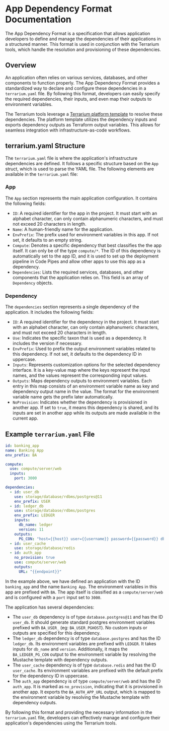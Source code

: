 # App Dependency Format Documentation

The App Dependency Format is a specification that allows application developers to define and manage the dependencies of their applications in a structured manner. This format is used in conjunction with the Terrarium tools, which handle the resolution and provisioning of these dependencies.

## Overview

An application often relies on various services, databases, and other components to function properly. The App Dependency Format provides a standardized way to declare and configure these dependencies in a `terrarium.yaml` file. By following this format, developers can easily specify the required dependencies, their inputs, and even map their outputs to environment variables.

The Terrarium tools leverage a [Terrarium platform template](../../../../platform/definition/readme.md) to resolve these dependencies. The platform template utilizes the dependency inputs and exports dependency outputs as Terraform output variables. This allows for seamless integration with infrastructure-as-code workflows.

## terrarium.yaml Structure

The `terrarium.yaml` file is where the application's infrastructure dependencies are defined. It follows a specific structure based on the `App` struct, which is used to parse the YAML file. The following elements are available in the `terrarium.yaml` file:

### App

The `App` section represents the main application configuration. It contains the following fields:

- `ID`: A required identifier for the app in the project. It must start with an alphabet character, can only contain alphanumeric characters, and must not exceed 20 characters in length.
- `Name`: A human-friendly name for the application.
- `EnvPrefix`: The prefix used for environment variables in this app. If not set, it defaults to an empty string.
- `Compute`: Denotes a specific dependency that best classifies the the app itself. It can only be of the type `compute/*`. The ID of this dependency is automatically set to the app ID, and it is used to set up the deployment pipeline in Code Pipes and allow other apps to use this app as a dependency.
- `Dependencies`: Lists the required services, databases, and other components that the application relies on. This field is an array of `Dependency` objects.

### Dependency

The `dependencies` section represents a single dependency of the application. It includes the following fields:

- `ID`: A required identifier for the dependency in the project. It must start with an alphabet character, can only contain alphanumeric characters, and must not exceed 20 characters in length.
- `Use`: Indicates the specific taxon that is used as a dependency. It includes the version if necessary.
- `EnvPrefix`: Used to prefix the output environment variables related to this dependency. If not set, it defaults to the dependency ID in uppercase.
- `Inputs`: Represents customization options for the selected dependency interface. It is a key-value map where the keys represent the input names, and the values represent the corresponding input values.
- `Outputs`: Maps dependency outputs to environment variables. Each entry in this map consists of an environment variable name as key and dependency output name in the value. The format for the environment variable name gets the prefix later automatically.
- `NoProvision`: Indicates whether the dependency is provisioned in another app. If set to `true`, it means this dependency is shared, and its inputs are set in another app while its outputs are made available in the current app.

## Example `terrarium.yaml` File

```yaml
id: banking_app
name: Banking App
env_prefix: BA

compute:
  use: compute/server/web
  inputs:
    port: 3000

dependencies:
  - id: user_db
    use: storage/database/rdbms/postgres@11
    env_prefix: USER
  - id: ledger_db
    use: storage/database/rdbms/postgres
    env_prefix: LEDGER
    inputs:
      db_name: ledger
      version: 11
    outputs:
      PG_CON: "host={{host}} user={{username}} password={{password}} dbname={{dbname}} port={{port}} sslmode={{sslmode}}"
  - id: user_cache
    use: storage/database/redis
  - id: auth_app
    no_provision: true
    use: compute/server/web
    outputs:
      URL: "{{endpoint}}"
```

In the example above, we have defined an application with the ID `banking_app` and the name `Banking App`. The environment variables in this app are prefixed with `BA`. The app itself is classified as a `compute/server/web` and is configured with a `port` input set to `3000`.

The application has several dependencies:

- The `user_db` dependency is of type `database.postgres@11` and has the ID `user_db`. It should generate standard postgres environment variables prefixed with `BA_USER_` (eg: `BA_USER_PGHOST`). No custom inputs or outputs are specified for this dependency.
- The `ledger_db` dependency is of type `database.postgres` and has the ID `ledger_db`. Its environment variables are prefixed with `LEDGER`. It takes inputs for `db_name` and `version`. Additionally, it maps the `BA_LEDGER_PG_CON` output to the environment variable by resolving the Mustache template with dependency outputs.
- The `user_cache` dependency is of type `database.redis` and has the ID `user_cache`. Its environment variables are prefixed with the default prefix for the dependency ID in uppercase.
- The `auth_app` dependency is of type `compute/server/web` and has the ID `auth_app`. It is marked as `no_provision`, indicating that it is provisioned in another app. It exports the `BA_AUTH_APP_URL` output, which is mapped to the environment variable by resolving the Mustache template with dependency outputs.

By following this format and providing the necessary information in the `terrarium.yaml` file, developers can effectively manage and configure their application's dependencies using the Terrarium tools.
